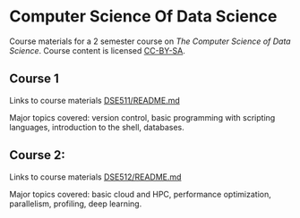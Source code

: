 # Computer Science Of Data Science

Course materials for a 2 semester course on *The Computer Science of Data Science*. Course content is licensed [CC-BY-SA](LICENSE).

## Course 1

Links to course materials [DSE511/README.md](DSE511/README.md)

Major topics covered: version control, basic programming with scripting languages, introduction to the shell, databases.

## Course 2: 

Links to course materials [DSE512/README.md](DSE512/README.md)

Major topics covered: basic cloud and HPC, performance optimization, parallelism, profiling, deep learning.

